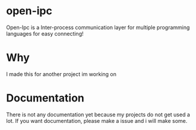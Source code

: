 # open-ipc
Open-Ipc is a Inter-process communication layer for multiple programming languages for easy connecting!

# Why
I made this for another project im working on

# Documentation
There is not any documentation yet because my projects do not get used a lot.
If you want documentation, please make a issue and i will make some.